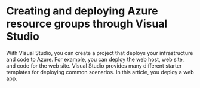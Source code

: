 # Creating and deploying Azure resource groups through Visual Studio

With Visual Studio, you can create a project that deploys your infrastructure and code to Azure. For example, you can deploy the web host, web site, and code for the web site. Visual Studio provides many different starter templates for deploying common scenarios. In this article, you deploy a web app.